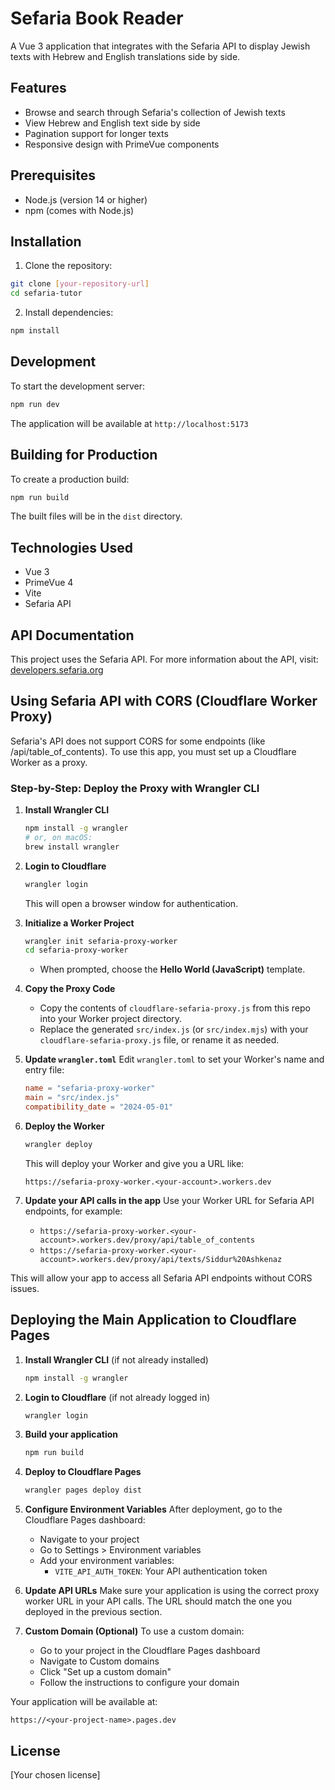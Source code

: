 # Sefaria Book Reader

A Vue 3 application that integrates with the Sefaria API to display Jewish texts with Hebrew and English translations side by side.

## Features

- Browse and search through Sefaria's collection of Jewish texts
- View Hebrew and English text side by side
- Pagination support for longer texts
- Responsive design with PrimeVue components

## Prerequisites

- Node.js (version 14 or higher)
- npm (comes with Node.js)

## Installation

1. Clone the repository:
```bash
git clone [your-repository-url]
cd sefaria-tutor
```

2. Install dependencies:
```bash
npm install
```

## Development

To start the development server:

```bash
npm run dev
```

The application will be available at `http://localhost:5173`

## Building for Production

To create a production build:

```bash
npm run build
```

The built files will be in the `dist` directory.

## Technologies Used

- Vue 3
- PrimeVue 4
- Vite
- Sefaria API

## API Documentation

This project uses the Sefaria API. For more information about the API, visit:
[developers.sefaria.org](https://developers.sefaria.org/)

## Using Sefaria API with CORS (Cloudflare Worker Proxy)

Sefaria's API does not support CORS for some endpoints (like /api/table_of_contents). To use this app, you must set up a Cloudflare Worker as a proxy.

### Step-by-Step: Deploy the Proxy with Wrangler CLI

1. **Install Wrangler CLI**
   ```bash
   npm install -g wrangler
   # or, on macOS:
   brew install wrangler
   ```

2. **Login to Cloudflare**
   ```bash
   wrangler login
   ```
   This will open a browser window for authentication.

3. **Initialize a Worker Project**
   ```bash
   wrangler init sefaria-proxy-worker
   cd sefaria-proxy-worker
   ```
   - When prompted, choose the **Hello World (JavaScript)** template.

4. **Copy the Proxy Code**
   - Copy the contents of `cloudflare-sefaria-proxy.js` from this repo into your Worker project directory.
   - Replace the generated `src/index.js` (or `src/index.mjs`) with your `cloudflare-sefaria-proxy.js` file, or rename it as needed.

5. **Update `wrangler.toml`**
   Edit `wrangler.toml` to set your Worker's name and entry file:
   ```toml
   name = "sefaria-proxy-worker"
   main = "src/index.js"
   compatibility_date = "2024-05-01"
   ```

6. **Deploy the Worker**
   ```bash
   wrangler deploy
   ```
   This will deploy your Worker and give you a URL like:
   ```
   https://sefaria-proxy-worker.<your-account>.workers.dev
   ```

7. **Update your API calls in the app**
   Use your Worker URL for Sefaria API endpoints, for example:
   - `https://sefaria-proxy-worker.<your-account>.workers.dev/proxy/api/table_of_contents`
   - `https://sefaria-proxy-worker.<your-account>.workers.dev/proxy/api/texts/Siddur%20Ashkenaz`

This will allow your app to access all Sefaria API endpoints without CORS issues.

## Deploying the Main Application to Cloudflare Pages

1. **Install Wrangler CLI** (if not already installed)
   ```bash
   npm install -g wrangler
   ```

2. **Login to Cloudflare** (if not already logged in)
   ```bash
   wrangler login
   ```

3. **Build your application**
   ```bash
   npm run build
   ```

4. **Deploy to Cloudflare Pages**
   ```bash
   wrangler pages deploy dist
   ```

5. **Configure Environment Variables**
   After deployment, go to the Cloudflare Pages dashboard:
   - Navigate to your project
   - Go to Settings > Environment variables
   - Add your environment variables:
     - `VITE_API_AUTH_TOKEN`: Your API authentication token

6. **Update API URLs**
   Make sure your application is using the correct proxy worker URL in your API calls. The URL should match the one you deployed in the previous section.

7. **Custom Domain (Optional)**
   To use a custom domain:
   - Go to your project in the Cloudflare Pages dashboard
   - Navigate to Custom domains
   - Click "Set up a custom domain"
   - Follow the instructions to configure your domain

Your application will be available at:
```
https://<your-project-name>.pages.dev
```

## License

[Your chosen license] 